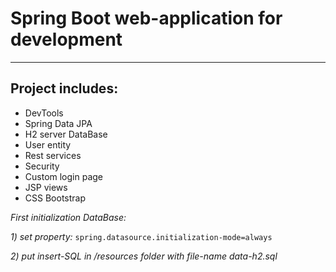 # Spring Boot web-application for development
---
## Project includes:

- DevTools
- Spring Data JPA
- H2 server DataBase
- User entity
- Rest services
- Security
- Custom login page
- JSP views
- CSS Bootstrap


*First initialization DataBase:*

*1) set property:*
    ```
    spring.datasource.initialization-mode=always
    ```

*2) put insert-SQL  in /resources folder with file-name data-h2.sql*
